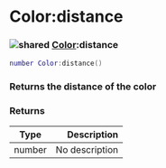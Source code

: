 # Color:distance

### ![shared](../../home/color/.gitbook/assets/shared.png) [Color](../../home/color/home/Color/):distance

```lua
number Color:distance()
```

### Returns the distance of the color

### Returns

| Type   |    Description |
| ------ | -------------: |
| number | No description |
